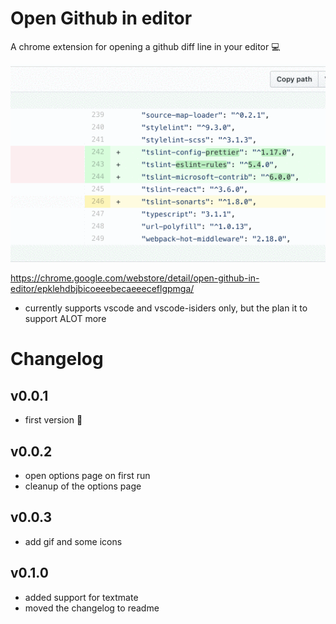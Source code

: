 # Open Github in editor

A chrome extension for opening a github diff line in your editor 💻

![](record.gif)

https://chrome.google.com/webstore/detail/open-github-in-editor/epklehdbjbicoeeebecaeeeceflgpmga/

- currently supports vscode and vscode-isiders only, but the plan it to support ALOT more
# Changelog

## v0.0.1

- first version 🎉

## v0.0.2

- open options page on first run
- cleanup of the options page

## v0.0.3

- add gif and some icons

## v0.1.0

- added support for textmate
- moved the changelog to readme
